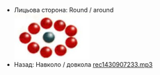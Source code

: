 - Лицьова сторона: Round / around<br />![prepositions_15.jpg](38.jpg)
- Назад: Навколо / довкола [rec1430907233.mp3](26.mp3)